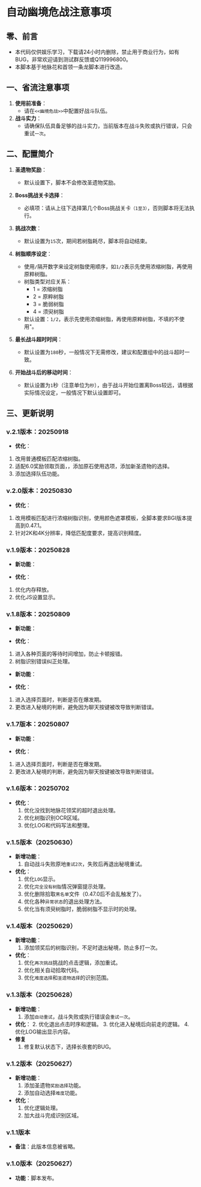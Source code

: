 # 自动幽境危战注意事项

## 零、前言

- 本代码仅供娱乐学习，下载请24小时内删除，禁止用于商业行为，如有BUG，非常欢迎请到测试群反馈或Q119996800。
- 本脚本基于地脉花和首领一条龙脚本进行改造。

## 一、省流注意事项

1. **使用前准备**：
   - 请在`<<幽境危战>>`中配置好战斗队伍。
3. **战斗实力**：
   - 请确保队伍具备足够的战斗实力，当前版本在战斗失败或执行错误，只会重试`一次`。

## 二、配置简介

1. **圣遗物奖励**：
   - 默认设置下，脚本不会修改圣遗物奖励。

2. **Boss挑战关卡选择**：
   - 必填项：请从上往下选择第几个Boss挑战关卡`（1至3）`，否则脚本将无法执行。

3. **挑战次数**：
   - 默认设置为`15`次，期间若树脂耗尽，脚本将自动结束。

4. **树脂顺序设定**：
   - 使用`/`隔开数字来设定树脂使用顺序，如`1/2`表示先使用浓缩树脂，再使用原粹树脂。
   - 树脂类型对应关系：
     - 1 = 浓缩树脂
     - 2 = 原粹树脂
     - 3 = 脆弱树脂
     - 4 = 须臾树脂
   - 默认设置：`1/2`，表示先使用浓缩树脂，再使用原粹树脂，不填的不使用"。

5. **最长战斗超时时间**：
   - 默认设置为`180`秒，一般情况下无需修改，建议和配置组中的战斗超时一致。

6. **开始战斗后的移动时间**：
   - 默认设置为`1`秒（注意单位为`秒`），由于战斗开始位置离Boss较远，请根据实际情况设定，一般情况下默认设置即可。

## 三、更新说明

### v.2.1版本：20250918

- **优化**：
1. 改用普通模板匹配浓缩树脂。
2. 适配6.0奖励领取页面，，添加原石使用选项，添加新圣遗物的选择。
3. 添加选择队伍功能。

### v.2.0版本：20250830

- **优化**：
1. 改用模板匹配进行浓缩树脂识别，使用颜色遮罩模板，全脚本要求BGI版本提高到0.47.1。
2. 针对2K和4K分辨率，降低匹配度要求，提高识别精度。

### v.1.9版本：20250828

- **新功能**：

- **优化**：
1. 优化内存释放。
2. 优化JS设置显示。

### v.1.8版本：20250809

- **新功能**：

- **优化**：
1. 进入各种页面的等待时间增加，防止卡顿报错。
2. 树脂识别错误纠正处理。


- **新功能**：

- **优化**：
1. 进入选择页面时，判断是否在爆发期。
2. 更改进入秘境的判断，避免因为聊天按键被改导致判断错误。


### v.1.7版本：20250807

- **新功能**：

- **优化**：
1. 进入选择页面时，判断是否在爆发期。
2. 更改进入秘境的判断，避免因为聊天按键被改导致判断错误。

### v.1.6版本：20250702

- **优化**：
  1. 优化没找到地脉花领奖的超时退出处理。
  2. 优化树脂识别OCR区域。
  3. 优化LOG和代码写法和整理。

### v.1.5版本（20250630）

- **新增功能**：
  1. 自动战斗失败原地`重试2次`，失败后再退出秘境重试。
- **优化**：
  1. 优化`LOG`显示。
  2. 优化`完全没有树脂`情况弹窗提示处理。
  3. 优化删除拾取`黑名单`文件（0.47.0后不会乱触发了）。
  4. 优化各种`异常状态`的退出处理方法。
  5. 优化当有须臾树脂时，脆弱树脂不显示时的处理。

### v.1.4版本（20250629）

- **新增功能**：
  1. 添加领奖后的树脂识别，不足时退出秘境，防止多打一次。
- **优化**：
  1. 优化`再次挑战`挑战的点击逻辑，添加重试。
  2. 优化相关自动拾取代码。
  3. 优化`难度选择`和`圣遗物选择`的识别范围。

### v.1.3版本（20250628）

- **新增功能**：
  1. 添加`自动重试`，战斗失败或执行错误会`重试一次`。
- **优化**：
  2. 优化退出点击时序和逻辑。
  3. 优化进入秘境后向前走的逻辑。
  4. 优化LOG输出显示内容。
- **修复**
  1. 修复默认状态下，选择长夜套的BUG。

### v.1.2版本（20250627）

- **新增功能**：
  1. 添加圣遗物`奖励选择`功能。
  2. 添加自动选择`难度`功能。
- **优化**：
  1. 优化逻辑处理。
  2. 加大战斗完成识别区域。

### v.1.1版本

- **备注**：此版本信息被省略。

### v.1.0版本（20250627）

- **功能**：脚本发布。
